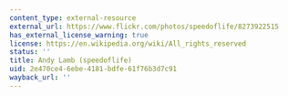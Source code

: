 ```yaml
---
content_type: external-resource
external_url: https://www.flickr.com/photos/speedoflife/8273922515
has_external_license_warning: true
license: https://en.wikipedia.org/wiki/All_rights_reserved
status: ''
title: Andy Lamb (speedoflife)
uid: 2e470ce4-6ebe-4181-bdfe-61f76b3d7c91
wayback_url: ''
---
```

